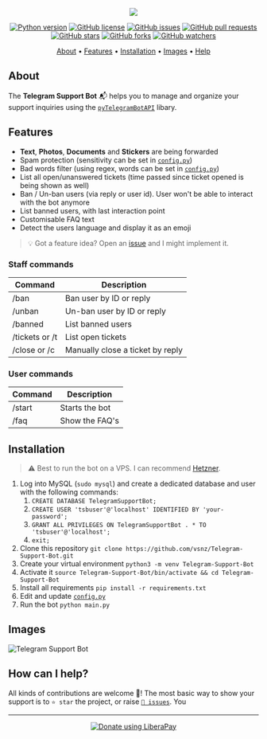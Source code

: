 <p align="center"><a href="https://github.com/vsnz/Telegram-Support-Bot" target="_blank"><img src="https://i.imgur.com/vft81xp.png"></a></p>

<p align="center">
    <a href="https://www.python.org/downloads/release/python-380/"><img src="https://img.shields.io/badge/python-3.8-blue.svg?style=plastic" alt="Python version"></a>
    <a href="https://github.com/vsnz/Telegram-Support-Bot/blob/master/LICENSE"><img src="https://img.shields.io/github/license/vsnz/Telegram-Support-Bot?style=plastic" alt="GitHub license"></a>
    <a href="https://github.com/vsnz/Telegram-Support-Bot/issues"><img src="https://img.shields.io/github/issues/vsnz/Telegram-Support-Bot?style=plastic" alt="GitHub issues"></a>
    <a href="https://github.com/vsnz/Telegram-Support-Bot/pulls"><img src="https://img.shields.io/github/issues-pr/vsnz/Telegram-Support-Bot?style=plastic" alt="GitHub pull requests"></a>
    <br /><a href="https://github.com/vsnz/Telegram-Support-Bot/stargazers"><img src="https://img.shields.io/github/stars/vsnz/Telegram-Support-Bot?style=social" alt="GitHub stars"></a>
    <a href="https://github.com/vsnz/Telegram-Support-Bot/network/members"><img src="https://img.shields.io/github/forks/vsnz/Telegram-Support-Bot?style=social" alt="GitHub forks"></a>
    <a href="https://github.com/vsnz/Telegram-Support-Bot/watchers"><img src="https://img.shields.io/github/watchers/vsnz/Telegram-Support-Bot?style=social" alt="GitHub watchers"></a>
</p>

<p align="center">
  <a href="#about">About</a>
  •
  <a href="#features">Features</a>
  •
  <a href="#installation">Installation</a>
  •
  <a href="#images">Images</a>
  •
  <a href="#how-can-i-help">Help</a>
</p>

## About
The **Telegram Support Bot** 📬 helps you to manage and organize your support inquiries using the [`pyTelegramBotAPI`](https://github.com/eternnoir/pyTelegramBotAPI) libary.

## Features
- **Text**, **Photos**, **Documents** and **Stickers** are being forwarded
- Spam protection (sensitivity can be set in [`config.py`](https://github.com/vsnz/Telegram-Support-Bot/blob/master/config.py))
- Bad words filter (using regex, words can be set in [`config.py`](https://github.com/vsnz/Telegram-Support-Bot/blob/master/config.py))
- List all open/unanswered tickets (time passed since ticket opened is being shown as well)
- Ban / Un-ban users (via reply or user id). User won't be able to interact with the bot anymore
- List banned users, with last interaction point
- Customisable FAQ text
- Detect the users language and display it as an emoji

> 💡 Got a feature idea? Open an [issue](https://github.com/vsnz/Telegram-Support-Bot/issues/new) and I might implement it.

### Staff commands
| Command | Description |
| --- | --- |
| /ban | Ban user by ID or reply |
| /unban | Un-ban user by ID or reply |
| /banned | List banned users |
| /tickets or /t | List open tickets |
| /close or /c | Manually close a ticket by reply |

### User commands
| Command | Description |
| --- | --- |
| /start | Starts the bot |
| /faq | Show the FAQ's |


## Installation
> ⚠️ Best to run the bot on a VPS. I can recommend [Hetzner](https://hetzner.cloud/?ref=tQ1NdT8zbfNY).
1. Log into MySQL (`sudo mysql`) and create a dedicated database and user with the following commands:
   1. `CREATE DATABASE TelegramSupportBot;`
   1. `CREATE USER 'tsbuser'@'localhost' IDENTIFIED BY 'your-password';`
   1. `GRANT ALL PRIVILEGES ON TelegramSupportBot . * TO 'tsbuser'@'localhost';`
   1. `exit;`
1. Clone this repository `git clone https://github.com/vsnz/Telegram-Support-Bot.git`
1. Create your virtual environment `python3 -m venv Telegram-Support-Bot`
1. Activate it `source Telegram-Support-Bot/bin/activate && cd Telegram-Support-Bot`
1. Install all requirements `pip install -r requirements.txt`
1. Edit and update [`config.py`](https://github.com/vsnz/Telegram-Support-Bot/blob/master/config.py)
1. Run the bot `python main.py`


## Images
![Telegram Support Bot](https://i.imgur.com/JQ7lJce.jpg)

## How can I help?
All kinds of contributions are welcome 🙌! The most basic way to show your support is to `⭐️ star` the project, or raise [`🐞 issues`](https://github.com/vsnz/Telegram-Support-Bot/issues/new). You 

***

<p align="center">
    <a href="https://liberapay.com/vsnz/donate"><img alt="Donate using LiberaPay" src="https://liberapay.com/assets/widgets/donate.svg"></a>
</p>